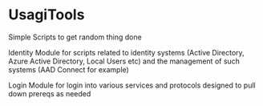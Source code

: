 # UsagiTools
Simple Scripts to get random thing done

Identity
  Module for scripts related to identity systems (Active Directory, Azure Active Directory, Local Users etc) and the management of such systems (AAD Connect for example)
  
Login
  Module for login into various services and protocols designed to pull down prereqs as needed
